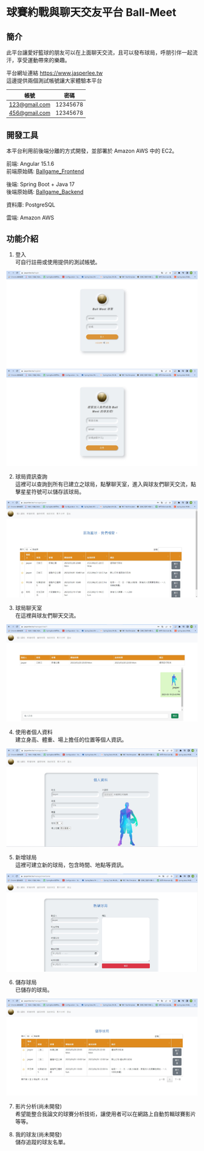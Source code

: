 # 球賽約戰與聊天交友平台 Ball-Meet

## 簡介
此平台讓愛好籃球的朋友可以在上面聊天交流，且可以發布球局，呼朋引伴一起流汗，享受運動帶來的樂趣。<br/>

平台網址連結 https://www.jasperlee.tw<br/>
這邊提供兩個測試帳號讓大家體驗本平台 <br/>

帳號| 密碼
--------------|:-----:
123@gmail.com | 12345678
456@gmail.com | 12345678

## 開發工具
本平台利用前後端分離的方式開發，並部署於 Amazon AWS 中的 EC2。</br>

前端: Angular 15.1.6</br>
前端原始碼: [Ballgame_Frontend](https://github.com/jaylee840831/Ballgame_Frontend/tree/test)</br>

後端: Spring Boot + Java 17</br>
後端原始碼: [Ballgame_Backend](https://github.com/jaylee840831/Ballgame_Backend/tree/test)</br>

資料庫: PostgreSQL</br>

雲端: Amazon AWS</br>

## 功能介紹
1. 登入<br/>
可自行註冊或使用提供的測試帳號。<br/>
<img src="https://github.com/jaylee840831/Ball-Meet/blob/master/image/%E7%99%BB%E5%85%A5.jpg" />
<img src="https://github.com/jaylee840831/Ball-Meet/blob/master/image/%E8%A8%BB%E5%86%8A.jpg" />

2. 球局資訊查詢 <br/>
這裡可以查詢到所有已建立之球局，點擊聊天室，進入與球友們聊天交流，點擊星星符號可以儲存該球局。<br/>
<img src="https://github.com/jaylee840831/Ball-Meet/blob/master/image/%E7%90%83%E5%B1%80%E6%9F%A5%E8%A9%A2.jpg" />

3. 球局聊天室<br/>
在這裡與球友們聊天交流。<br/>
<img src="https://github.com/jaylee840831/Ball-Meet/blob/master/image/%E8%81%8A%E5%A4%A9%E5%AE%A4.jpg" />

4. 使用者個人資料<br/>
建立身高、體重、場上擔任的位置等個人資訊。<br/>
<img src="https://github.com/jaylee840831/Ball-Meet/blob/master/image/%E5%80%8B%E4%BA%BA%E8%B3%87%E6%96%99.jpg" />

5. 新增球局<br/>
這裡可建立新的球局，包含時間、地點等資訊。<br/>
<img src="https://github.com/jaylee840831/Ball-Meet/blob/master/image/%E6%96%B0%E5%A2%9E%E7%90%83%E5%B1%80.jpg" />

6. 儲存球局<br/>
已儲存的球局。<br/>
<img src="https://github.com/jaylee840831/Ball-Meet/blob/master/image/%E5%84%B2%E5%AD%98%E7%90%83%E5%B1%80.jpg" />

7. 影片分析(尚未開發)<br/>
希望能整合我論文的球賽分析技術，讓使用者可以在網路上自動剪輯球賽影片等等。<br/>

8. 我的球友(尚未開發)<br/>
儲存追蹤的球友名單。<br/>